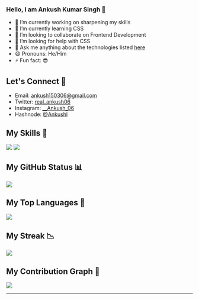### Hello, I am Ankush Kumar Singh 👋

- 🔭 I’m currently working on sharpening my skills
- 🌱 I’m currently learning CSS 
- 👯 I’m looking to collaborate on Frontend Development
- 🤔 I’m looking for help with CSS
- 💬 Ask me anything about the technologies listed [here](https://github.com/Ankush1503#my-skills-)
- 😄 Pronouns: He/Him
- ⚡ Fun fact: 😎

## Let's Connect 🤝
- Email: ankush150306@gmail.com
- Twitter: [real_ankush06](https://twitter.com/real_ankush06)
- Instagram: [__Ankush_06](https://www.instagram.com/__Ankush_06)
- Hashnode: [@Ankushl](https://hashnode.com/@Ankush1)

## My Skills 💪
![](https://img.shields.io/badge/HTML5-E34F26?style=for-the-badge&logo=html5&logoColor=white)
![](https://img.shields.io/badge/CSS3-1572B6?style=for-the-badge&logo=css3&logoColor=white)

## My GitHub Status 📊
![](https://github-readme-stats.vercel.app/api?username=Ankush1503&show_icons=true&theme=dark&count_private=true&show_icons=true)

## My Top Languages 🔼
![](https://github-readme-stats.vercel.app/api/top-langs/?username=Ankush1503&theme=dark&langs_count=10)

## My Streak 📉
![](https://github-readme-streak-stats.herokuapp.com/?user=Ankush1503&theme=dark)

## My Contribution Graph 🙌
![](https://activity-graph.herokuapp.com/graph?username=Ankush1503&theme=react-dark)

---
